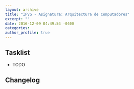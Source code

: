 ```yaml
---
layout: archive
title: "IPVG - Asignatura: Arquitectura de Computadores"
excerpt: ""
date: 2016-12-09 04:49:54 -0400
categories: 
author_profile: true
---
```


## Tasklist

- TODO

## Changelog

